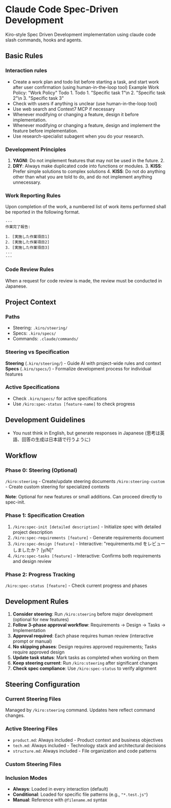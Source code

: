 # Claude Code Spec-Driven Development

Kiro-style Spec Driven Development implementation using claude code slash commands, hooks and agents.

## Basic Rules

### Interaction rules

- Create a work plan and todo list before starting a task, and start work after user confirmation (using human-in-the-loop tool)
  Example
  Work Policy: "Work Policy" Todo 1.
  Todo 1. "Specific task 1"\n 2. "Specific task 2"\n 3. "Specific task 3"
- Check with users if anything is unclear (use human-in-the-loop tool)
- Use web search and Context7 MCP if necessary
- Whenever modifying or changing a feature, design it before implementation.
- Whenever modifying or changing a feature, design and implement the feature before implementation.
- Use research-specialist subagent when you do your research.

### Development Principles

1. **YAGNI**: Do not implement features that may not be used in the future. 2.
2. **DRY**: Always make duplicated code into functions or modules. 3.
   **KISS**: Prefer simple solutions to complex solutions 4.
   **KISS**: Do not do anything other than what you are told to do, and do not implement anything unnecessary.

### Work Reporting Rules

Upon completion of the work, a numbered list of work items performed shall be reported in the following format.

```
---
作業完了報告:

1. [実施した作業項目1]
2. [実施した作業項目2]
3. [実施した作業項目3]
...
---

```

### Code Review Rules

When a request for code review is made, the review must be conducted in Japanese.

## Project Context

### Paths

- Steering: `.kiro/steering/`
- Specs: `.kiro/specs/`
- Commands: `.claude/commands/`

### Steering vs Specification

**Steering** (`.kiro/steering/`) - Guide AI with project-wide rules and context  
**Specs** (`.kiro/specs/`) - Formalize development process for individual features

### Active Specifications

- Check `.kiro/specs/` for active specifications
- Use `/kiro:spec-status [feature-name]` to check progress

## Development Guidelines

- You nust think in English, but generate responses in Japanese (思考は英語、回答の生成は日本語で行うように)

## Workflow

### Phase 0: Steering (Optional)

`/kiro:steering` - Create/update steering documents
`/kiro:steering-custom` - Create custom steering for specialized contexts

**Note**: Optional for new features or small additions. Can proceed directly to spec-init.

### Phase 1: Specification Creation

1. `/kiro:spec-init [detailed description]` - Initialize spec with detailed project description
2. `/kiro:spec-requirements [feature]` - Generate requirements document
3. `/kiro:spec-design [feature]` - Interactive: "requirements.md をレビューしましたか？ [y/N]"
4. `/kiro:spec-tasks [feature]` - Interactive: Confirms both requirements and design review

### Phase 2: Progress Tracking

`/kiro:spec-status [feature]` - Check current progress and phases

## Development Rules

1. **Consider steering**: Run `/kiro:steering` before major development (optional for new features)
2. **Follow 3-phase approval workflow**: Requirements → Design → Tasks → Implementation
3. **Approval required**: Each phase requires human review (interactive prompt or manual)
4. **No skipping phases**: Design requires approved requirements; Tasks require approved design
5. **Update task status**: Mark tasks as completed when working on them
6. **Keep steering current**: Run `/kiro:steering` after significant changes
7. **Check spec compliance**: Use `/kiro:spec-status` to verify alignment

## Steering Configuration

### Current Steering Files

Managed by `/kiro:steering` command. Updates here reflect command changes.

### Active Steering Files

- `product.md`: Always included - Product context and business objectives
- `tech.md`: Always included - Technology stack and architectural decisions
- `structure.md`: Always included - File organization and code patterns

### Custom Steering Files

<!-- Added by /kiro:steering-custom command -->
<!-- Format:
- `filename.md`: Mode - Pattern(s) - Description
  Mode: Always|Conditional|Manual
  Pattern: File patterns for Conditional mode
-->

### Inclusion Modes

- **Always**: Loaded in every interaction (default)
- **Conditional**: Loaded for specific file patterns (e.g., `"*.test.js"`)
- **Manual**: Reference with `@filename.md` syntax
